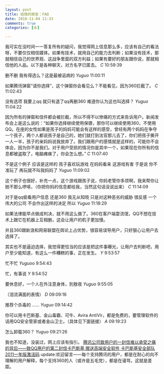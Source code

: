 ```yaml
---
layout: post
title: 给我的朋友：FAQ
date: 2010-11-04 11:33
comments: true
categories: [水]

---
```


我可实在没时间一一答复所有的疑问，我觉得网上信息那么多，应该有自己的看法呀，不要仅仅相信媒体。如果有技术，就用自己的能力去判断；如果没有技术，那就相信自己的世界观、这战争里面的双方利益；如果有要好的朋友跟你说，那就相信他的人品。以下是各种聊天，对方名字已匿去。
<em>C</em> 10:59:39

删不删 我有得选么？这是最被诟病的
<em> Yuguo</em> 11:00:11

如果腾讯弹窗“请你选择”，这个弹窗你会看见么？不能看见，因为360拦截了。
<em> C </em> 11:02:43

没有选项 我要上qq 就只有退了qq再删360 难道你认为这也叫选择？
<em> Yuguo</em> 11:04:22

因为所有的弹窗和信件都会被拦截，所以不得不以惨痛的方式来告诉用户。新闻发布会上是这么说的：“如果你选择继续使用保镖，那你可以继续使用360，不使用QQ。在座的女性如果是孩子的妈妈可能会有这样的感受，曾经有两个妈妈在争夺一个孩子，两个人都说孩子是自己的，她们就打到法官那儿去了，你们把孩子撕开一人一半，孩子的亲妈妈说我放弃了。我们跟用户的感情就是这样的，可能你不会体会，因为你不是我们。对于用户受损的情况你是其中一个，如果现在你所有的信息都被盗取了，电脑瘫痪了，你会怎么想。”
<em> C</em> 11:07:40

不是这个例子 应该是这样的 孩子喜欢玩游戏 在妈妈看来 这游戏有害 于是说 你不准玩了 再玩就不叫我妈妈了
<em> Yuguo</em> 11:09:02

这个例子也很好，补充一点，这个游戏跟孩子说，你妈老管你多烦啊，我来帮你让她不那么啰嗦，（你把你妈的信息都给我，当然这句话没说出来）
<em> C</em> 11:14:09

对于是qq偷看用户信息 还是360 我无从知晓 只是对这种恶劣的威胁 很反感 一个伟大的公司 不会作出这样的决定 所以
<em> Yuguo</em> 11:18:29

如果法律能早点做成判决，就不用这么做了。360在客户端耍流氓，QQ不想在技术上跟它在机器上互相删，这会让用户的机子更加慢。

并且360跟新浪和网易联盟在舆论上占优势，很容易误导用户，只好狠心让用户去选择了。

其实也不是逼迫选择，我觉得更恰当的应该是把这件事曝光，让用户去判断吧，用户至少能知道，有这么一件糟糕的事，正在发生。
<em>Y</em> 9:53:57

忙不忙
<em> Yuguo</em>o  9:54:43

忙，有事说
<em> Y</em> 9:54:52

要休息好，一个人在外注意身体，別敖夜
<em> Yuguo</em> 9:55:05

（泪流满面的表情）
<em>D</em> 09:09:16

推荐个杀毒的 ……
<em> Yuguo</em> 09:14:42

你可以用卡巴斯基、金山毒霸、可牛、Avira AntiVir，都是免费的，要管理软件的话用QQ安全管家或者金山卫士。（具体见下面链接）
<em>A</em> 09:19:23

怎么卸载360？
<em> Yuguo</em> 09:21:26

我也不知道，没装过，网上应该有指引。
<a href="http://im.qq.com/qq.shtml">腾讯公司致用户的一封信</a><a href="http://news.qq.com/a/20101104/000423.htm">难以承受之痛的背后——致QQ用户的第二封信</a><a href="http://song.kaba365.com/">卡巴斯基 赠送高端安全软件 卡巴斯基安全部队2011一年版激活码</a>
update:欢迎留言——每个支持腾讯的用户，都是在耐心的向不理解的用户解释，每个支持360的人（或许是五毛党），都是在谩骂，这就是差距。

